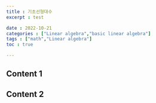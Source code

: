 ```yaml
---
title : 기초선형대수
excerpt : test

date : 2022-10-21
categories : ["Linear algebra","basic linear algebra"]
tags : ["math","Linear algebra"]
toc : true

---
```


## Content 1

## Content 2

